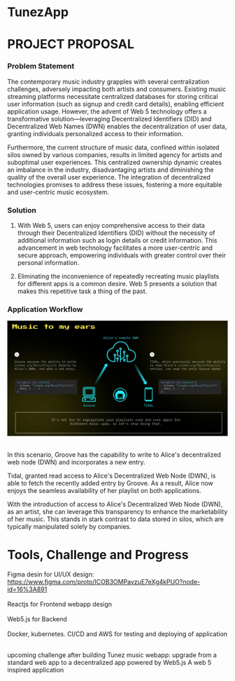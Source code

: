 # TunezApp
# PROJECT PROPOSAL
### Problem Statement
The contemporary music industry grapples with several centralization challenges, adversely impacting both artists and consumers. Existing music streaming platforms necessitate centralized databases for storing critical user information (such as signup and credit card details), enabling efficient application usage. However, the advent of Web 5 technology offers a transformative solution—leveraging Decentralized Identifiers (DID) and Decentralized Web Names (DWN) enables the decentralization of user data, granting individuals personalized access to their information.

Furthermore, the current structure of music data, confined within isolated silos owned by various companies, results in limited agency for artists and suboptimal user experiences. This centralized ownership dynamic creates an imbalance in the industry, disadvantaging artists and diminishing the quality of the overall user experience. The integration of decentralized technologies promises to address these issues, fostering a more equitable and user-centric music ecosystem.

### Solution
1. With Web 5, users can enjoy comprehensive access to their data through their Decentralized Identifiers (DID) without the necessity of additional information such as login details or credit information. This advancement in web technology facilitates a more user-centric and secure approach, empowering individuals with greater control over their personal information.

2. Eliminating the inconvenience of repeatedly recreating music playlists for different apps is a common desire. Web 5 presents a solution that makes this repetitive task a thing of the past.

### Application Workflow

![description](./music-player-react-app/app%20description.jpeg) <br><br/> 

In this scenario, Groove has the capability to write to Alice's decentralized web node (DWN) and incorporates a new entry.

Tidal, granted read access to Alice's Decentralized Web Node (DWN), is able to fetch the recently added entry by Groove. As a result, Alice now enjoys the seamless availability of her playlist on both applications.

With the introduction of access to Alice's Decentralized Web Node (DWN), as an artist, she can leverage this transparency to enhance the marketability of her music. This stands in stark contrast to data stored in silos, which are typically manipulated solely by companies.

# Tools, Challenge and Progress
Figma desin for UI/UX design: https://www.figma.com/proto/ICOB3OMPavzuE7eXg4kPUO?node-id=16%3A891 <br><br/> 
Reactjs for Frontend webapp design <br><br/> 
Web5.js for Backend <br><br/> 
Docker, kubernetes. CI/CD and AWS for testing and deploying of application <br><br/> 

upcoming challenge after building Tunez music webapp: upgrade from a standard web app to a decentralized app powered by Web5.js
A web 5 inspired application 

